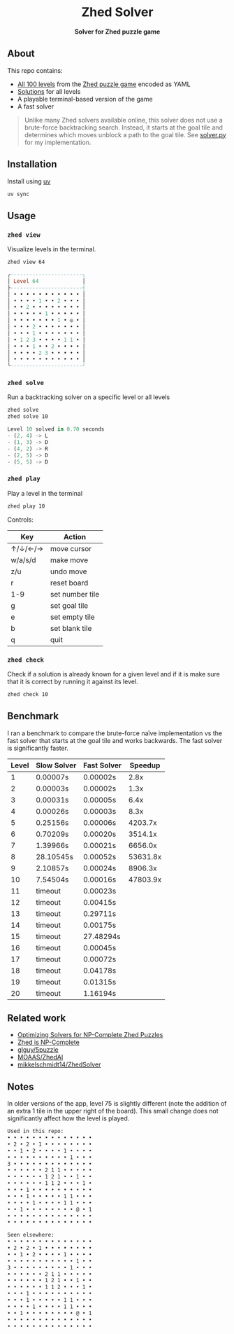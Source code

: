 <div align="center">
  <h1>Zhed Solver</h1>

  <p>
    <strong>Solver for Zhed puzzle game</strong>
  </p>
</div>

## About

This repo contains:

- [All 100 levels](./src/zhed/data//levels.yaml) from the [Zhed puzzle game](https://play.google.com/store/apps/details?id=com.groundcontrol.zhed) encoded as YAML
- [Solutions](./src/zhed/data/solutions.yaml) for all levels
- A playable terminal-based version of the game
- A fast solver

> Unlike many Zhed solvers available online, this solver does not use a brute-force backtracking search. Instead, it starts at the goal tile and determines which moves unblock a path to the goal tile. See [solver.py](./src/zhed/solver.py) for my implementation.

## Installation

Install using [uv](https://docs.astral.sh/uv)

```bash
uv sync
```

## Usage

### `zhed view`

Visualize levels in the terminal.

```bash
zhed view 64
```

```hs
╭-----------------------╮
│ Level 64              │
├-----------------------┤
│ • • • • • • • • • • • │
│ • • • • 1 • • 2 • • • │
│ • • 2 • • • • • • • • │
│ • • • • • 1 • • • • • │
│ • • • • • • • 1 • ◎ • │
│ • • • 2 • • • • • • • │
│ • • • 1 • • • • • • • │
│ • 1 2 3 • • • • 1 1 • │
│ • • • 1 • • 2 • • • • │
│ • • • • 2 3 • • • • • │
│ • • • • • • • • • • • │
╰-----------------------╯
```

### `zhed solve`

Run a backtracking solver on a specific level or all levels

```bash
zhed solve
zhed solve 10
```

```rs
Level 10 solved in 0.70 seconds
- (2, 4) -> L
- (1, 3) -> D
- (4, 2) -> R
- (2, 5) -> D
- (5, 5) -> D
```

### `zhed play`

Play a level in the terminal

```bash
zhed play 10
```

Controls:

| Key     | Action          |
| ------- | --------------- |
| ↑/↓/←/→ | move cursor     |
| w/a/s/d | make move       |
| z/u     | undo move       |
| r       | reset board     |
| 1-9     | set number tile |
| g       | set goal tile   |
| e       | set empty tile  |
| b       | set blank tile  |
| q       | quit            |

### `zhed check`

Check if a solution is already known for a given level and if it is make sure that it is correct by running it against its level.

```bash
zhed check 10
```

## Benchmark

I ran a benchmark to compare the brute-force naïve implementation vs the fast solver that starts at the goal tile and works backwards. The fast solver is significantly faster.

| Level | Slow Solver | Fast Solver | Speedup  |
| ----- | ----------- | ----------- | -------- |
| 1     | 0.00007s    | 0.00002s    | 2.8x     |
| 2     | 0.00003s    | 0.00002s    | 1.3x     |
| 3     | 0.00031s    | 0.00005s    | 6.4x     |
| 4     | 0.00026s    | 0.00003s    | 8.3x     |
| 5     | 0.25156s    | 0.00006s    | 4203.7x  |
| 6     | 0.70209s    | 0.00020s    | 3514.1x  |
| 7     | 1.39966s    | 0.00021s    | 6656.0x  |
| 8     | 28.10545s   | 0.00052s    | 53631.8x |
| 9     | 2.10857s    | 0.00024s    | 8906.3x  |
| 10    | 7.54504s    | 0.00016s    | 47803.9x |
| 11    | timeout     | 0.00023s    |          |
| 12    | timeout     | 0.00415s    |          |
| 13    | timeout     | 0.29711s    |          |
| 14    | timeout     | 0.00175s    |          |
| 15    | timeout     | 27.48294s   |          |
| 16    | timeout     | 0.00045s    |          |
| 17    | timeout     | 0.00072s    |          |
| 18    | timeout     | 0.04178s    |          |
| 19    | timeout     | 0.01315s    |          |
| 20    | timeout     | 1.16194s    |          |

## Related work

- [Optimizing Solvers for NP-Complete Zhed Puzzles](https://ir.library.oregonstate.edu/concern/parent/pz50h5011/file_sets/xk81jt90z)
- [Zhed is NP-Complete](https://arxiv.org/pdf/2112.07914)
- [glguy/5puzzle](https://github.com/glguy/5puzzle)
- [MOAAS/ZhedAI](https://github.com/MOAAS/ZhedAI)
- [mikkelschmidt14/ZhedSolver](https://github.com/mikkelschmidt14/ZhedSolver)

## Notes

In older versions of the app, level 75 is slightly different (note the addition of an extra 1 tile in the upper right of the board). This small change does not significantly affect how the level is played.

```txt
Used in this repo:
• • • • • • • • • • • • • •
• 2 • 2 • 1 • • • • • • • •
• • 1 • 2 • • • • 1 • • • •
• • • • • • • • • • 1 • • •
3 • • • • • • • • • • • • •
• • • • • • 2 1 1 • • • • •
• • • • • • 1 2 1 • • 1 • •
• • • • • • 1 1 2 • • • 1 •
• • • 1 • • • • • • • • • •
• • • 1 • • • • • 1 1 • • •
• • • • 1 • • • • 1 1 • • •
• • 1 • • • • • • • • @ • 1
• • • • • • • • • • • • • •
• • • • • • • • • • • • • •

Seen elsewhere:
• • • • • • • • • • • • • •
• 2 • 2 • 1 • • • • • • • •
• • 1 • 2 • • • • 1 • • • •
• • • • • • • • • • • 1 • •
3 • • • • • • • • • 1 • • •
• • • • • • 2 1 1 • • • • •
• • • • • • 1 2 1 • • 1 • •
• • • • • • 1 1 2 • • • 1 •
• • • 1 • • • • • • • • • •
• • • 1 • • • • • 1 1 • • •
• • • • 1 • • • • 1 1 • • •
• • 1 • • • • • • • • @ • 1
• • • • • • • • • • • • • •
• • • • • • • • • • • • • •
```

